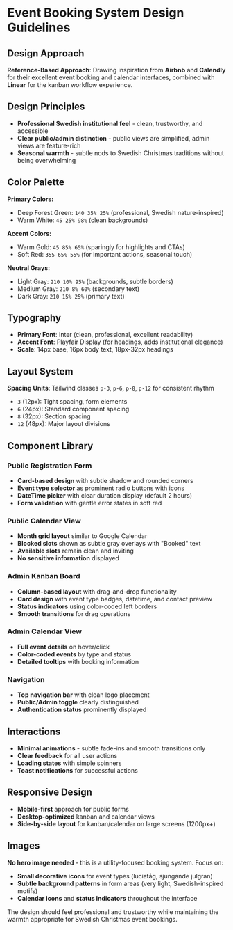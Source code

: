# Event Booking System Design Guidelines

## Design Approach
**Reference-Based Approach**: Drawing inspiration from **Airbnb** and **Calendly** for their excellent event booking and calendar interfaces, combined with **Linear** for the kanban workflow experience.

## Design Principles
- **Professional Swedish institutional feel** - clean, trustworthy, and accessible
- **Clear public/admin distinction** - public views are simplified, admin views are feature-rich
- **Seasonal warmth** - subtle nods to Swedish Christmas traditions without being overwhelming

## Color Palette

**Primary Colors:**
- Deep Forest Green: `140 35% 25%` (professional, Swedish nature-inspired)
- Warm White: `45 25% 98%` (clean backgrounds)

**Accent Colors:**
- Warm Gold: `45 85% 65%` (sparingly for highlights and CTAs)
- Soft Red: `355 65% 55%` (for important actions, seasonal touch)

**Neutral Grays:**
- Light Gray: `210 10% 95%` (backgrounds, subtle borders)
- Medium Gray: `210 8% 60%` (secondary text)
- Dark Gray: `210 15% 25%` (primary text)

## Typography
- **Primary Font**: Inter (clean, professional, excellent readability)
- **Accent Font**: Playfair Display (for headings, adds institutional elegance)
- **Scale**: 14px base, 16px body text, 18px-32px headings

## Layout System
**Spacing Units**: Tailwind classes `p-3`, `p-6`, `p-8`, `p-12` for consistent rhythm
- `3` (12px): Tight spacing, form elements
- `6` (24px): Standard component spacing
- `8` (32px): Section spacing
- `12` (48px): Major layout divisions

## Component Library

### Public Registration Form
- **Card-based design** with subtle shadow and rounded corners
- **Event type selector** as prominent radio buttons with icons
- **DateTime picker** with clear duration display (default 2 hours)
- **Form validation** with gentle error states in soft red

### Public Calendar View
- **Month grid layout** similar to Google Calendar
- **Blocked slots** shown as subtle gray overlays with "Booked" text
- **Available slots** remain clean and inviting
- **No sensitive information** displayed

### Admin Kanban Board
- **Column-based layout** with drag-and-drop functionality
- **Card design** with event type badges, datetime, and contact preview
- **Status indicators** using color-coded left borders
- **Smooth transitions** for drag operations

### Admin Calendar View
- **Full event details** on hover/click
- **Color-coded events** by type and status
- **Detailed tooltips** with booking information

### Navigation
- **Top navigation bar** with clean logo placement
- **Public/Admin toggle** clearly distinguished
- **Authentication status** prominently displayed

## Interactions
- **Minimal animations** - subtle fade-ins and smooth transitions only
- **Clear feedback** for all user actions
- **Loading states** with simple spinners
- **Toast notifications** for successful actions

## Responsive Design
- **Mobile-first** approach for public forms
- **Desktop-optimized** kanban and calendar views
- **Side-by-side layout** for kanban/calendar on large screens (1200px+)

## Images
**No hero image needed** - this is a utility-focused booking system. Focus on:
- **Small decorative icons** for event types (luciatåg, sjungande julgran)
- **Subtle background patterns** in form areas (very light, Swedish-inspired motifs)
- **Calendar icons** and **status indicators** throughout the interface

The design should feel professional and trustworthy while maintaining the warmth appropriate for Swedish Christmas event bookings.